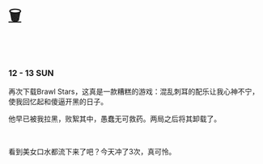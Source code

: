 # [🗑](https://yuliuu.com/BIN)

<br>

<br>

### 12 - 13 SUN 

再次下载Brawl Stars，这真是一款糟糕的游戏：混乱刺耳的配乐让我心神不宁，使我回忆起和傻逼开黑的日子。

他早已被我拉黑，败絮其中，愚蠢无可救药。两局之后将其卸载了。



<br>

看到美女口水都流下来了吧？今天冲了3次，真可怜。

